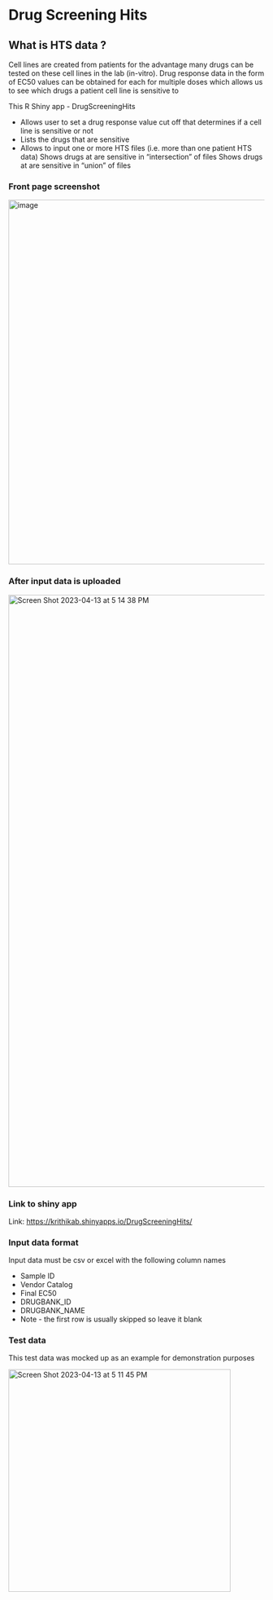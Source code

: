 # Drug Screening Hits

## What is HTS data ?

Cell lines are created from patients for the advantage many drugs can be tested on these cell lines in the lab (in-vitro).  Drug response data in the form of EC50 values can be obtained for each for multiple doses which allows us to see which drugs a patient cell line is sensitive to 

This R Shiny app - DrugScreeningHits 
* Allows user to set a drug response value cut off that determines if a cell line is sensitive or not
* Lists the drugs that are sensitive 
* Allows to input one or more HTS files (i.e. more than one patient HTS data)
Shows drugs at are sensitive in “intersection” of files
Shows drugs at are sensitive in “union” of files


### Front page screenshot 

<img width="716" alt="image" src="https://user-images.githubusercontent.com/1800604/231880860-0f099fba-9ffe-4aa1-8204-f5aa09c6bc86.png">


### After input data is uploaded

<img width="1163" alt="Screen Shot 2023-04-13 at 5 14 38 PM" src="https://user-images.githubusercontent.com/1800604/231884350-41bb281a-7e09-4eac-859b-7e4a2492ff9e.png">


### Link to shiny app

Link: https://krithikab.shinyapps.io/DrugScreeningHits/

### Input data format
Input data must be csv or excel with the following column names
* Sample ID
* Vendor Catalog
* Final EC50
* DRUGBANK_ID
* DRUGBANK_NAME
* Note - the first row is usually skipped so leave it blank 

### Test data
This test data was mocked up as an example for demonstration purposes

<img width="437" alt="Screen Shot 2023-04-13 at 5 11 45 PM" src="https://user-images.githubusercontent.com/1800604/231883840-819cb05e-8271-4c16-bf3d-d5649893b5d7.png">




